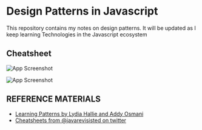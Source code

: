 
# Design Patterns in Javascript
This repository contains my notes on design patterns. It will be updated as I keep learning Technologies in the Javascript ecosystem 




## Cheatsheet

![App Screenshot](https://pbs.twimg.com/media/FUu7VSdVUAEGTsY?format=jpg&name=large)

![App Screenshot](https://pbs.twimg.com/media/FUu7b_eUUAA_s7D?format=jpg&name=large)


## REFERENCE MATERIALS

 - [Learning Patterns by  Lydia Hallie and Addy Osmani](https://www.patterns.dev/book/)
- [Cheatsheets from @javarevisisted on twitter](https://twitter.com/javarevisited/status/1534526205310799873?s=20&t=zqRzg8d2MEACOLiLKgrLiQ)


